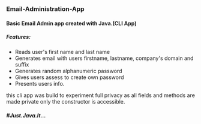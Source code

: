 ### Email-Administration-App
#### Basic Email Admin app created with Java.(CLI App)
##### Features:
* Reads user's first name and last name
* Generates email with users firstname, lastname, company's domain and suffix
* Generates random alphanumeric password
* Gives users assess to create own password
* Presents users info.

this cli app was build to experiment full privacy as all fields and methods are made private only the constructor is accessible.


##### #Just.Java.It...


